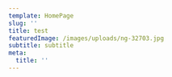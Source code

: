```yaml
---
template: HomePage
slug: ''
title: test
featuredImage: /images/uploads/ng-32703.jpg
subtitle: subtitle
meta:
  title: ''
---
```

#
